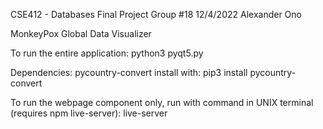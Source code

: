 CSE412 - Databases Final Project
Group #18
12/4/2022
Alexander Ono

MonkeyPox Global Data Visualizer

To run the entire application:
    python3 pyqt5.py

Dependencies:
    pycountry-convert
        install with:
        pip3 install pycountry-convert

To run the webpage component only, run with command in UNIX terminal (requires npm live-server):
    live-server